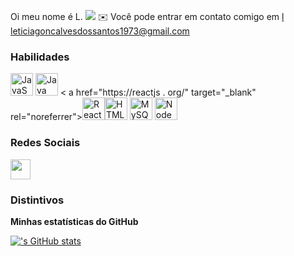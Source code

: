Oi meu nome é L. ![](https://user-images.githubusercontent.com/18350557/176309783-0785949b-9127-417c-8b55-ab5a4333674e.gif)  ✉️ Você pode entrar em contato comigo em [l](mailto:le) [leticiagoncalvesdossantos1973@gmail.com](mailto:leticiagoncalvesdossantos1973@gmail.com)

### Habilidades


<p align="left">
<a href="https://developer.mozilla.org/en-US/docs/Web/JavaScript" target="_blank" rel="noreferrer"><img src="https://raw.githubusercontent.com/danielcranney/readme-generator/main/public/icons/skills/javascript-colored.svg" width="36" height="36" alt="JavaScript" / ></a> <a href="https://www.oracle.com/java/" target="_blank" rel="noreferrer"><img src="https://raw.githubusercontent.com/danielcranney/readme-generator/main/public/icons/skills/java-colored.svg" width="36" height="36" alt="Java" /></a> <
a href="https://reactjs
.
org/" target="_blank" rel="noreferrer"><img src="https://raw.githubusercontent.com/danielcranney/readme-generator/main/public/icons/skills/react-colored.svg" width="36" height="36" alt="React" /></a><a href="https://developer.mozilla.org/en-US/docs/Glossary/HTML5" target="_blank" rel="noreferrer"><img src="https://raw.githubusercontent.com/danielcranney/readme-generator/main/public/icons/skills/html5-colored.svg" width="36" height="36" alt="HTML5" /></a> <a href="https://www.mysql.com/" target="_blank" rel="noreferrer"><img src="https://raw.githubusercontent.com/danielcranney/readme-generator/main/public/icons/skills/mysql-colored.svg" width="36" height="36" alt="MySQL" /></a> <a href="https://nodejs.org/en/" target="_blank" rel="noreferrer"><img src=
"https://raw.githubusercontent
.
com/danielcranney/readme-generator/main/public/icons/skills/nodejs-colored.svg" width="36" height="36" alt="NodeJS" /></a> </p>


### Redes Sociais

<p align="left"> <a href="https://www.linkedin.com/in/Leticia Gonçalves" target="_blank" rel="noreferrer"><img src="https://raw.githubusercontent.com/danielcranney/readme-generator/main/public/icons/socials/linkedin.svg" width="32" height="32" /></a></p>

### Distintivos

<b>Minhas estatísticas do GitHub</b>

<a href="http://www.github.com/"><img src="https://github-readme-stats.vercel.app/api?username=&show_icons=true&hide=stars,commits,prs,issues,contribs&title_color=ffffff&text_color=64748b&icon_color=0f172a&bg_color=181824&hide_border=true&show_icons=true" alt="'s GitHub stats" /></a>

